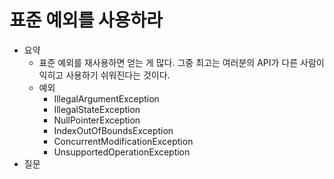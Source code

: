 # 표준 예외를 사용하라

- 요약
  - 표준 예외를 재사용하면 얻는 게 많다. 그중 최고는 여러분의 API가 다른 사람이 익히고 사용하기 쉬워진다는 것이다.
  - 예외
    - IllegalArgumentException
    - IllegalStateException
    - NullPointerException
    - IndexOutOfBoundsException
    - ConcurrentModificationException
    - UnsupportedOperationException
- 질문